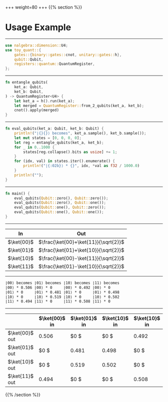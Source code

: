 +++
weight=80
+++
{{% section %}}
# Usage Example
---
```rust
use nalgebra::dimension::U4;
use toy_quant::{
    gates::{binary::gates::cnot, unitary::gates::h},
    qubit::Qubit,
    registers::quantum::QuantumRegister,
};
```
---
```rust
fn entangle_qubits(
    ket_a: Qubit,
    ket_b: Qubit,
) -> QuantumRegister<U4> {
    let ket_a = h().run(ket_a);
    let merged = QuantumRegister::from_2_qubits(ket_a, ket_b);
    cnot().apply(merged)
}
```
---
```rust
fn eval_qubits(ket_a: Qubit, ket_b: Qubit) {
    println!("∣{}{}⟩ becomes", ket_a.sample(), ket_b.sample());
    let mut states = [0, 0, 0, 0];
    let reg = entangle_qubits(ket_a, ket_b);
    for _ in 0..1000 {
        states[reg.collapse().bits as usize] += 1;
    }
    for (idx, val) in states.iter().enumerate() {
        println!("∣{:02b}⟩ * {}", idx, *val as f32 / 1000.0)
    }
    println!("");
}
```
---
```rust
fn main() {
    eval_qubits(Qubit::zero(), Qubit::zero());
    eval_qubits(Qubit::zero(), Qubit::one());
    eval_qubits(Qubit::one(), Qubit::zero());
    eval_qubits(Qubit::one(), Qubit::one());
}
```
---
|In|Out|
|--|--|
|$\ket{00}$|$\frac{\ket{00}+\ket{11}}{\sqrt{2}}$|
|$\ket{01}$|$\frac{\ket{01}+\ket{10}}{\sqrt{2}}$|
|$\ket{10}$|$\frac{\ket{00}-\ket{11}}{\sqrt{2}}$|
|$\ket{11}$|$\frac{\ket{01}-\ket{10}}{\sqrt{2}}$|

---
```txt
∣00⟩ becomes ∣01⟩ becomes ∣10⟩ becomes ∣11⟩ becomes                        
∣00⟩ * 0.506 ∣00⟩ * 0     ∣00⟩ * 0.492 ∣00⟩ * 0                          
∣01⟩ * 0     ∣01⟩ * 0.481 ∣01⟩ * 0     ∣01⟩ * 0.498                  
∣10⟩ * 0     ∣10⟩ * 0.519 ∣10⟩ * 0     ∣10⟩ * 0.502                  
∣11⟩ * 0.494 ∣11⟩ * 0     ∣11⟩ * 0.508 ∣11⟩ * 0                          
```
---
|                 | $\ket{00}$ in | $\ket{01}$ in | $\ket{10}$ in | $\ket{10}$ in   |
|-----------------|---------------|---------------|---------------|-----------------|
| $\ket{00}$ out  | $0.506$       | $0    $       | $0    $       | $0.492$         |                  
| $\ket{01}$ out  | $0    $       | $0.481$       | $0.498$       | $0    $         |               
| $\ket{10}$ out  | $0    $       | $0.519$       | $0.502$       | $0    $         |               
| $\ket{11}$ out  | $0.494$       | $0    $       | $0    $       | $0.508$         |                   
              

{{% /section %}}
